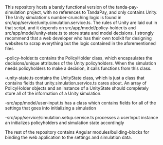 This repository hosts a barely functional version of the tanda-pay-simulation project, with no references to TandaPay, and only contains Unity.
The Unity simulation's number-crunching logic is found in src/app/service/unity.simulation.service.ts. The rules of Unity are laid out in that script, and it depends on src/app/model/policy-holder.ts and src/app/model/unity-state.ts to store state and model decisions. I strongly recommend that a web developer who has their own toolkit for designing websites to scrap everything but the logic contained in the aforementioned files

-policy-holder.ts contains the PolicyHolder class, which encapsulates the decisions/unique attributes of the Unity policyholders. When the simulation needs policyholders to make a decision, it calls functions from this class.

-unity-state.ts contains the UnityState class, which is just a class that contains fields that unity.simulation.service.ts cares about. An array of PolicyHolder objects and an instance of a UnityState should completely store all of the information of a Unity simulation.

-src/app/model/user-input.ts has a class which contains fields for all of the settings that goes into initializing a simulation

-src/app/service/simulation.setup.service.ts processes a userInput instance an initializes policyholders and simulation state accordingly

The rest of the repository contains Angular modules/building-blocks for binding the web application to the settings and simulation data.
